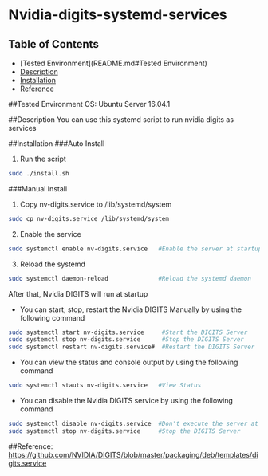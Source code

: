 # Nvidia-digits-systemd-services

## Table of Contents
* [Tested Environment](README.md#Tested Environment)
* [Description](README.md#Description)
* [Installation](README.md#Installation)
* [Reference](README.md#Reference)

##Tested Environment
OS: Ubuntu Server 16.04.1

##Description
You can use this systemd script to run nvidia digits as services

##Installation
###Auto Install
1. Run the script

 ```bash
sudo ./install.sh
```

###Manual Install

1. Copy nv-digits.service to /lib/systemd/system

 ```bash
sudo cp nv-digits.service /lib/systemd/system
```
2. Enable the service

 ```bash
sudo systemctl enable nv-digits.service   #Enable the server at startup
```
3. Reload the systemd

 ```bash
sudo systemctl daemon-reload              #Reload the systemd daemon
```
After that, Nvidia DIGITS will run at startup

* You can start, stop, restart the Nvidia DIGITS Manually by using the following command

 ```bash
sudo systemctl start nv-digits.service     #Start the DIGITS Server
sudo systemctl stop nv-digits.service      #Stop the DIGITS Server
sudo systemctl restart nv-digits.service#  #Restart the DIGITS Server
```
* You can view the status and console output by using the following command
 ```bash
sudo systemctl stauts nv-digits.service   #View Status
```

* You can disable the Nvidia DIGITS service by using the following command
 ```bash
sudo systemctl disable nv-digits.service  #Don't execute the server at startup
sudo systemctl stop nv-digits.service     #Stop the DIGITS Server
```

##Reference:
https://github.com/NVIDIA/DIGITS/blob/master/packaging/deb/templates/digits.service
